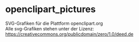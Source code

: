 # openclipart_pictures

SVG-Grafiken für die Plattform openclipart.org    
Alle svg-Grafiken stehen unter der Lizenz: https://creativecommons.org/publicdomain/zero/1.0/deed.de
